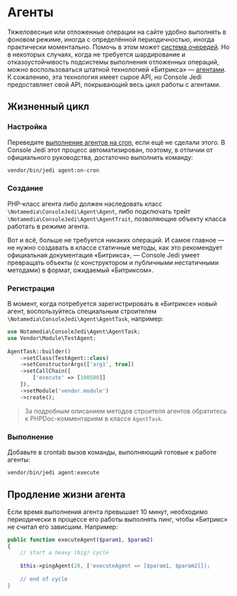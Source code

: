 # Агенты

Тяжеловесные или отложенные операции на сайте удобно выполнять в фоновом режиме, иногда с определённой периодичностью, 
иногда практически моментально. Помочь в этом может [система очередей](http://ruhighload.com/index.php/2009/05/15/%D0%BE%D1%87%D0%B5%D1%80%D0%B5%D0%B4%D1%8C-%D1%81%D0%BE%D0%BE%D0%B1%D1%89%D0%B5%D0%BD%D0%B8%D0%B9-%D1%87%D1%82%D0%BE-%D1%8D%D1%82%D0%BE-%D0%B8-%D0%B7%D0%B0%D1%87%D0%B5%D0%BC/).
Но в некоторых случаях, когда не требуется шардирование и отказоустойчивость подсистемы выполнения отложенных операций, 
можно воспользоваться штатной технологией «Битрикса» — [агентами](http://dev.1c-bitrix.ru/learning/course/?COURSE_ID=43&LESSON_ID=3436). 
К сожалению, эта технология имеет сырое API, но Console Jedi предоставляет свой API, покрывающий весь цикл работы с агентами.

## Жизненный цикл

### Настройка

Переведите [выполнение агентов на cron](https://dev.1c-bitrix.ru/learning/course/index.php?COURSE_ID=43&LESSON_ID=2943&LESSON_PATH=3913.4776.4620.4978.2943), 
если ещё не сделали этого. В Console Jedi этот процесс автоматизирован, поэтому, в отличии от официального руководства, 
достаточно выполнить команду: 

```bash
vendor/bin/jedi agent:on-cron
```

### Создание

PHP-класс агента либо должен наследовать класс `\Notamedia\ConsoleJedi\Agent\Agent`, либо подключать трейт 
`\Notamedia\ConsoleJedi\Agent\AgentTrait`, позволяющие объекту класса работать в режиме агента.

Вот и всё, больше не требуется никаких операций. И самое главное — не нужно создавать в классе статичные методы, как это 
рекомендует официальная документация  «Битрикса», — Console Jedi умеет превращать объекты (с конструктором и публичными 
нестатичными методами) в формат, ожидаемый «Битриксом».

### Регистрация

В момент, когда потребуется зарегистрировать в «Битриксе» новый агент, воспользуйтесь специальным строителем  
`\Notamedia\ConsoleJedi\Agent\AgentTask`, например:

```php
use Notamedia\ConsoleJedi\Agent\AgentTask;
use Vendor\Module\TestAgent;
 
AgentTask::builder()
    ->setClass(TestAgent::class)
    ->setConstructorArgs(['arg1', true])
    ->setCallChain([
        ['execute' => [100500]]
    ]),
    ->setModule('vendor.module')
    ->create();
```

> За подробным описанием методов строителя агентов обратитесь к PHPDoc-комментариям в классе `AgentTask`.

### Выполнение

Добавьте в crontab вызов команды, выполняющий готовые к работе агенты:

```bash
vendor/bin/jedi agent:execute
```

## Продление жизни агента

Если время выполнения агента превышает 10 минут, необходимо периодически в процессе его работы выполнять пинг, чтобы 
«Битрикс» не считал его зависшим. Например:

```php
public function executeAgent($param1, $param2)
{
    // start a heavy (big) cycle
     
    $this->pingAgent(20, ['executeAgent => [$param1, $param2]]);
     
    // end of cycle
}
```